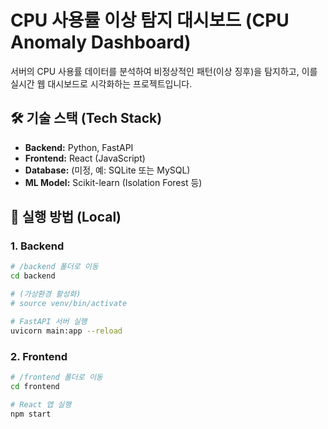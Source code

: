 # CPU 사용률 이상 탐지 대시보드 (CPU Anomaly Dashboard)

서버의 CPU 사용률 데이터를 분석하여 비정상적인 패턴(이상 징후)을 탐지하고,
이를 실시간 웹 대시보드로 시각화하는 프로젝트입니다.

## 🛠 기술 스택 (Tech Stack)

* **Backend:** Python, FastAPI
* **Frontend:** React (JavaScript)
* **Database:** (미정, 예: SQLite 또는 MySQL)
* **ML Model:** Scikit-learn (Isolation Forest 등)

## 🚀 실행 방법 (Local)

### 1. Backend

```bash
# /backend 폴더로 이동
cd backend

# (가상환경 활성화)
# source venv/bin/activate 

# FastAPI 서버 실행
uvicorn main:app --reload
```

### 2. Frontend

```bash
# /frontend 폴더로 이동
cd frontend

# React 앱 실행
npm start
```